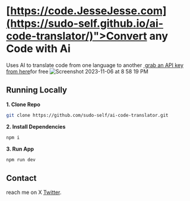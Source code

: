 # [https://code.JesseJesse.com](https://sudo-self.github.io/ai-code-translator/)">Convert any Code with Ai</a>

Uses AI to translate code from one language to another&nbsp;<a href="https://openai.com">&nbsp;grab an API key from here</a>for free</a>
![Screenshot 2023-11-06 at 8 58 19 PM](https://github.com/sudo-self/ai-code-translator/assets/119916323/3cccbff2-7f1d-4b09-b47e-4aa21f1eec9b)


## Running Locally

**1. Clone Repo**

```bash
git clone https://github.com/sudo-self/ai-code-translator.git
```

**2. Install Dependencies**

```bash
npm i
```

**3. Run App**

```bash
npm run dev
```

## Contact

reach me on X [Twitter](https://twitter.com/ilostmyipod).
